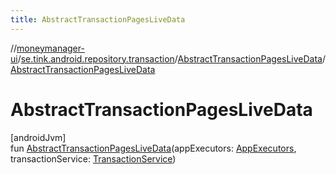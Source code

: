 ```yaml
---
title: AbstractTransactionPagesLiveData
---
```

//[moneymanager-ui](../../../index.html)/[se.tink.android.repository.transaction](../index.html)/[AbstractTransactionPagesLiveData](index.html)/[AbstractTransactionPagesLiveData](-abstract-transaction-pages-live-data.html)



# AbstractTransactionPagesLiveData



[androidJvm]\
fun [AbstractTransactionPagesLiveData](-abstract-transaction-pages-live-data.html)(appExecutors: [AppExecutors](../../se.tink.android/-app-executors/index.html), transactionService: [TransactionService](../../com.tink.service.transaction/-transaction-service/index.html))




